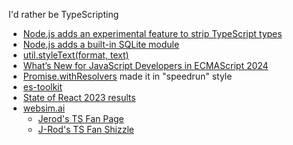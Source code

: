 I'd rather be TypeScripting

- [Node.js adds an experimental feature to strip TypeScript types](https://github.com/nodejs/node/pull/53725)
- [Node.js adds a built-in SQLite module](https://github.com/nodejs/node/pull/53752)
- [util.styleText(format, text)](https://nodejs.org/docs/v20.16.0/api/util.html#utilstyletextformat-text)
- [What’s New for JavaScript Developers in ECMAScript 2024](https://thenewstack.io/whats-new-for-javascript-developers-in-ecmascript-2024/)
- [Promise.withResolvers](https://github.com/tc39/proposal-promise-with-resolvers) made it in "speedrun" style
- [es-toolkit](https://github.com/toss/es-toolkit)
- [State of React 2023 results](https://2023.stateofreact.com/en-US/)
- [websim.ai](https://websim.ai)
  - [Jerod's TS Fan Page](https://websim.ai/c/eud2EZaTQc4w4Jneb)
  - [J-Rod's TS Fan Shizzle](https://websim.ai/c/KpP68ZkxnLVcpfWMG)